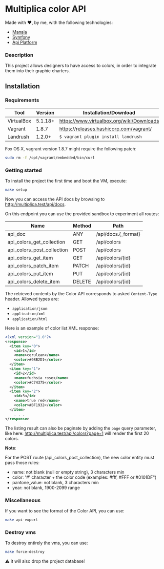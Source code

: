 Multiplica color API
=========================

Made with ❤️, by me, with the following technologies:
- [Manala](http://www.manala.io/)
- [Symfony](https://symfony.com)
- [Api Platform](https://api-platform.com/)

### Description

This project allows designers to have access to colors, in order to integrate them into their graphic charters.


## Installation

### Requirements

|Tool|Version|Installation/Download|
|-----|-----|-----|
|VirtualBox|5.1.18+|https://www.virtualbox.org/wiki/Downloads|
|Vagrant|1.8.7|https://releases.hashicorp.com/vagrant/|
|Landrush|1.2.0+|`$ vagrant plugin install landrush`|

Fox OS X, vagrant version 1.8.7 might require the following patch:

```bash
sudo rm -f /opt/vagrant/embedded/bin/curl
```

### Getting started
    
To install the project the first time and boot the VM, execute:

```bash
make setup
```

Now you can access the API docs by browsing to http://multiplica.test/api/docs.

On this endpoint you can use the provided sandbox to experiment all routes:

| Name                        |Method    |   Path                       |
|-----------------------------|----------|------------------------------|
| api_doc                     |ANY       | /api/docs.{_format}          |
| api_colors_get_collection   |GET       | /api/colors                  |
| api_colors_post_collection  |POST      | /api/colors                  |
| api_colors_get_item         |GET       | /api/colors/{id}             |
| api_colors_patch_item       |PATCH     | /api/colors/{id}             |
| api_colors_put_item         |PUT       | /api/colors/{id}             |
| api_colors_delete_item      |DELETE    | /api/colors/{id}             |

The retrieved contents by the Color API corresponds to asked `Content-Type` header.
Allowed types are:
- `application/json`
- `application/xml`
- `application/html`

Here is an example of color list XML response:
```xml
<?xml version="1.0"?>
<response>
  <item key="0">
    <id>1</id>
    <name>cerulean</name>
    <color>#98B2D1</color>
  </item>
  <item key="1">
    <id>2</id>
    <name>fuchsia rose</name>
    <color>#C74375</color>
  </item>
  <item key="2">
    <id>3</id>
    <name>true red</name>
    <color>#BF1932</color>
  </item>
    . . .
</response>
```
The listing result can also be paginate by adding the `page` query parameter, like here:
http://multiplica.test/api/colors?page=1 will render the first 20 colors.


**Note:**

For the POST route (api_colors_post_collection), the new color entity must pass those rules:
- name: not blank (null or empty string), 3 characters min
- color: '#' character + the color code (examples: #fff, #FFF or #0101DF")
- pantone_value: not blank, 3 characters min
- year: not blank, 1900-2099 range

### Miscellaneous

If you want to see the format of the Color API, you can use:

```bash
make api-export
```

### Destroy vms

To destroy entirely the vms, you can use:

```bash
make force-destroy
```

:warning: it will also drop the project database!
